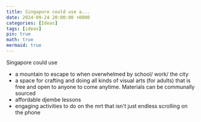 ```yaml
---
title: Singapore could use a...
date: 2024-09-24 20:00:00 +0800
categories: [Ideas]
tags: [ideas]
pin: true
math: true
mermaid: true
---
```


Singapore could use
- a mountain to escape to when overwhelmed by school/ work/ the city 
- a space for crafting and doing all kinds of visual arts (for adults) that is free and open to anyone to come anytime. Materials can be communally sourced
- affordable djembe lessons
- engaging activities to do on the mrt that isn't just endless scrolling on the phone